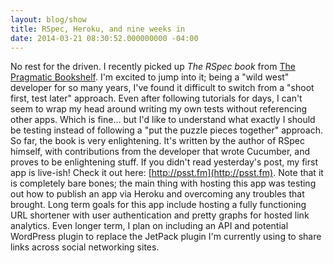```yaml
---
layout: blog/show
title: RSpec, Heroku, and nine weeks in
date: 2014-03-21 08:30:52.000000000 -04:00
---
```


No rest for the driven. I recently picked up *The RSpec book* from [The Pragmatic Bookshelf](http://pragprog.com/). I'm excited to jump into it; being a "wild west" developer for so many years, I've found it difficult to switch from a "shoot first, test later" approach. Even after following tutorials for days, I can't seem to wrap my head around writing my own tests without referencing other apps. Which is fine... but I'd like to understand what exactly I should be testing instead of following a "put the puzzle pieces together" approach. So far, the book is very enlightening. It's written by the author of RSpec himself, with contributions from the developer that wrote Cucumber, and proves to be enlightening stuff. If you didn't read yesterday's post, my first app is live-ish! Check it out here: [http://psst.fm](http://psst.fm). Note that it is completely bare bones; the main thing with hosting this app was testing out how to publish an app via Heroku and overcoming any troubles that brought. Long term goals for this app include hosting a fully functioning URL shortener with user authentication and pretty graphs for hosted link analytics. Even longer term, I plan on including an API and potential WordPress plugin to replace the JetPack plugin I'm currently using to share links across social networking sites.


